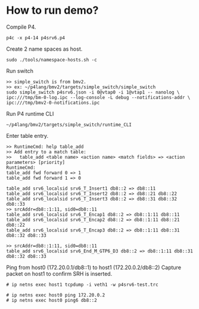 # How to run demo?

Compile P4.
```
p4c -x p4-14 p4srv6.p4
```

Create 2 name spaces as host.
```
sudo ./tools/namespace-hosts.sh -c
```

Run switch
```
>> simple_switch is from bmv2.
>> ex: ~/p4lang/bmv2/targets/simple_switch/simple_switch
sudo simple_switch p4srv6.json -i 0@vtap0 -i 1@vtap1 -- nanolog \
ipc:///tmp/bm-0-log.ipc --log-console -L debug --notifications-addr \
ipc:///tmp/bmv2-0-notifications.ipc
```

Run P4 runtime CLI
```
~/p4lang/bmv2/targets/simple_switch/runtime_CLI
```

Enter table entry.
```
>> RuntimeCmd: help table_add
>> Add entry to a match table:
>>   table_add <table name> <action name> <match fields> => <action parameters> [priority]
RuntimeCmd:
table_add fwd forward 0 => 1
table_add fwd forward 1 => 0

table_add srv6_localsid srv6_T_Insert1 db8::2 => db8::11
table_add srv6_localsid srv6_T_Insert2 db8::2 => db8::21 db8::22
table_add srv6_localsid srv6_T_Insert3 db8::2 => db8::31 db8::32 db8::33
>> srcAddr=db8::1:11, sid0=db8::11
table_add srv6_localsid srv6_T_Encap1 db8::2 => db8::1:11 db8::11
table_add srv6_localsid srv6_T_Encap2 db8::2 => db8::1:11 db8::21 db8::22
table_add srv6_localsid srv6_T_Encap3 db8::2 => db8::1:11 db8::31 db8::32 db8::33

>> srcAddr=db8::1:11, sid0=db8::11
table_add srv6_localsid srv6_End_M_GTP6_D3 db8::2 => db8::1:11 db8::31 db8::32 db8::33
```

Ping from host0 (172.20.0.1/db8::1) to host1 (172.20.0.2/db8::2)
Capture packet on host1 to confirm SRH is inserted.
```
# ip netns exec host1 tcpdump -i veth1 -w p4srv6-test.trc

# ip netns exec host0 ping 172.20.0.2
# ip netns exec host0 ping6 db8::2
```

